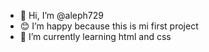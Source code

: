 - 👋 Hi, I’m @aleph729
- 😊 I’m happy because this is mi first project
- 🌱 I’m currently learning html and css


<!---
aleph729/aleph729 is a ✨ special ✨ repository because its `README.md` (this file) appears on your GitHub profile.
You can click the Preview link to take a look at your changes.
--->
